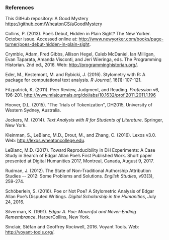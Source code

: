 ### References
This GitHub repository: A Good Mystery https://github.com/WheatonCS/aGoodMystery

Collins, P. (2013). Poe’s Debut, Hidden in Plain Sight? The New Yorker. October issue. Accessed online at: http://www.newyorker.com/books/page-turner/poes-debut-hidden-in-plain-sight.

Crymble, Adam, Fred Gibbs, Allison Hegel, Caleb McDaniel, Ian Milligan, Evan Taparata, Amanda Visconti, and Jeri Wieringa, eds. The Programming Historian. 2nd ed., 2016. Web: http://programminghistorian.org/.

Eder, M., Kestemont, M. and Rybicki, J. (2016). Stylometry with R: A package for computational text analysis. *R Journal*, 16(1): 107-121.

Fitzpatrick, K. (2011). Peer Review, Judgment, and Reading. *Profession* v6, 196-201. http://www.mlajournals.org/doi/abs/10.1632/prof.2011.2011.1.196

Hoover, D.L. (2015). "The Trials of Tokenization", DH2015, University of Western Sydney, Australia.

Jockers, M. (2014). *Text Analysis with R for Students of Literature*. Springer, New York.

Kleinman, S., LeBlanc, M.D., Drout, M., and Zhang, C. (2016). Lexos v3.0. Web: http://lexos.wheatoncollege.edu.

LeBlanc, M.D. (2017). Toward Reproducibility in DH Experiments: A Case Study in Search of Edgar Allan Poe’s First Published Work. Short paper presented at Digital Humanities 2017, Montreal, Canada, August 9, 2017.

Rudman, J. (2012). The State of Non-Traditional Authorship Attribution Studies -- 2012: Some Problems and Solutions. *English Studies*, v93(3), 259-274.

Schöberlein, S. (2016). Poe or Not Poe? A Stylometric Analysis of Edgar Allan Poe’s Disputed Writings. *Digital Scholarship in the Humanities*, July 24, 2016. 

Silverman, K. (1991). *Edgar A. Poe: Mournful and Never-Ending Remembrance*. HarperCollins, New York.

Sinclair, Stéfan and Geoffrey Rockwell, 2016. Voyant Tools. Web: http://voyant-tools.org/.

